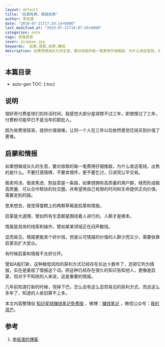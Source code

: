 ```yaml
---
layout: default
title: "启蒙免费，情报收费"
author: 李佶澳
date: "2019-07-21T17:29:14+0800"
last_modified_at: "2019-07-21T18:07:56+0800"
categories: note
tags: 思路感悟
cover: qingbao.jpg
keywords:  启蒙,情报,收费,赚钱
description: 如果想做成长久的生意，要对收取的每一笔费用仔细推敲，为什么收这笔钱，出售的是什么。不要打感情牌，不要卖情怀，更不要乞讨，只讲究公平交易
---
```


## 本篇目录

* auto-gen TOC:
{:toc}

## 说明

很好奇付费星球们的存活时间，我感觉大部分星球撑不过三年，即使撑过了三年，付费粉可能早已不是当年的那批人。

因为收费很容易，提供价值很难，让同一个人在三年以后依然感觉花钱买到价值了更难。

## 启蒙和情报

如果想做成长久的生意，要对收取的每一笔费用仔细推敲，为什么收这笔钱，出售的是什么。不要打感情牌，不要卖情怀，更不要乞讨，只讲究公平交易。

贩卖鸡汤、贩卖焦虑、割韭菜是一条路，如果想拥有高质量的用户群，继而形成极高质量、可以合作帮扶的社交圈，并希望用自己有限的时间和生命提供正向价值，需要走别的路。

思来想去，我觉得蛋糕上的两颗草莓是启蒙和情报。

启蒙是大道理，譬如所有生意都是围绕着人进行的，人群才是根本。

情报是具体的线索和操作，譬如某某领域正在闷声数钱。

显而易见，情报更能卖个好价钱，但是认可情报的价值的人群少而又少，需要依靠启蒙去扩大受众。

有时候启蒙和情报不太好分开。

譬如A股打新，这种极低风险的获利方式已经存在长达十数年了，还把它列为情报，实在是委屈了情报这个词。把这种已经存在很久的知识告知他人，更像是启蒙，但对于不知晓的人来说，这是重要的情报。

几年前知道打新的时候，惊掉下巴，怎么会有这么显而易见的获利方式，而且这么多年了，知道的人依旧算不上多。

本文内容整理自 [知识星球赚钱笔记免费版](https://t.zsxq.com/Yr7q3Vv) ，微博：[赚钱笔记](https://weibo.com/6876203019/profile?rightmod=1&wvr=6&mod=personinfo&is_all=1) ，微信公众号：[我的资产](https://www.lijiaocn.com/img/invest.jpg)。

## 参考

1. [李佶澳的博客][1]

[1]: https://www.lijiaocn.com "李佶澳的博客"


